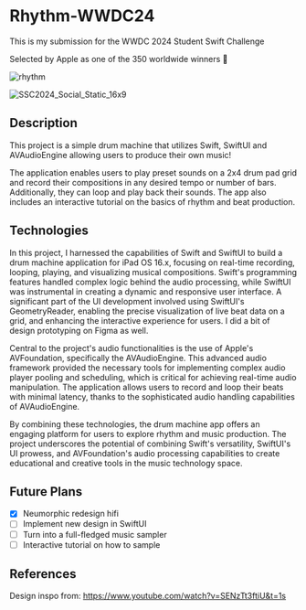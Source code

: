 # Rhythm-WWDC24

This is my submission for the WWDC 2024 Student Swift Challenge

Selected by Apple as one of the 350 worldwide winners 🎉

![rhythm](https://github.com/user-attachments/assets/c5588772-70e5-4c55-b1ad-1967b1baca8e)


![SSC2024_Social_Static_16x9](https://github.com/jdrco/Rhythm-WWDC24/assets/83478026/225eaad6-b69a-4a84-9c02-95fdd31e415f)

## Description

This project is a simple drum machine that utilizes Swift, SwiftUI and AVAudioEngine allowing users to produce their own music!

The application enables users to play preset sounds on a 2x4 drum pad grid and record their compositions in any desired tempo or number of bars. Additionally, they can loop and play back their sounds. The app also includes an interactive tutorial on the basics of rhythm and beat production.

## Technologies

In this project, I harnessed the capabilities of Swift and SwiftUI to build a drum machine application for iPad OS 16.x, focusing on real-time recording, looping, playing, and visualizing musical compositions. Swift's programming features handled complex logic behind the audio processing, while SwiftUI was instrumental in creating a dynamic and responsive user interface. A significant part of the UI development involved using SwiftUI's GeometryReader, enabling the precise visualization of live beat data on a grid, and enhancing the interactive experience for users. I did a bit of design prototyping on Figma as well.

Central to the project's audio functionalities is the use of Apple's AVFoundation, specifically the AVAudioEngine. This advanced audio framework provided the necessary tools for implementing complex audio player pooling and scheduling, which is critical for achieving real-time audio manipulation. The application allows users to record and loop their beats with minimal latency, thanks to the sophisticated audio handling capabilities of AVAudioEngine.

By combining these technologies, the drum machine app offers an engaging platform for users to explore rhythm and music production. The project underscores the potential of combining Swift's versatility, SwiftUI's UI prowess, and AVFoundation's audio processing capabilities to create educational and creative tools in the music technology space.

## Future Plans
- [x] Neumorphic redesign hifi
- [ ] Implement new design in SwiftUI
- [ ] Turn into a full-fledged music sampler
- [ ] Interactive tutorial on how to sample

## References

Design inspo from: https://www.youtube.com/watch?v=SENzTt3ftiU&t=1s
